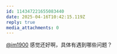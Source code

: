 ```yaml
---
id: 114347221655083440
date: 2025-04-16T10:42:15.119Z
reply: true
media_attachments: 0
---
```


[@im1900](https://mastodon.social/@im1900) 感觉还好啊，具体有遇到哪些问题？

